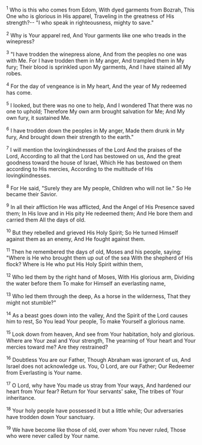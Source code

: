 <sup>1</sup> 
Who is this who comes from Edom, With dyed garments from Bozrah, This One who is glorious in His apparel, Traveling in the greatness of His strength?-- "I who speak in righteousness, mighty to save." 

<sup>2</sup> 
Why is Your apparel red, And Your garments like one who treads in the winepress? 

<sup>3</sup> 
"I have trodden the winepress alone, And from the peoples no one was with Me. For I have trodden them in My anger, And trampled them in My fury; Their blood is sprinkled upon My garments, And I have stained all My robes. 

<sup>4</sup> 
For the day of vengeance is in My heart, And the year of My redeemed has come. 

<sup>5</sup> 
I looked, but there was no one to help, And I wondered That there was no one to uphold; Therefore My own arm brought salvation for Me; And My own fury, it sustained Me. 

<sup>6</sup> 
I have trodden down the peoples in My anger, Made them drunk in My fury, And brought down their strength to the earth." 

<sup>7</sup> 
I will mention the lovingkindnesses of the Lord And the praises of the Lord, According to all that the Lord has bestowed on us, And the great goodness toward the house of Israel, Which He has bestowed on them according to His mercies, According to the multitude of His lovingkindnesses. 

<sup>8</sup> 
For He said, "Surely they are My people, Children who will not lie." So He became their Savior. 

<sup>9</sup> 
In all their affliction He was afflicted, And the Angel of His Presence saved them; In His love and in His pity He redeemed them; And He bore them and carried them All the days of old. 

<sup>10</sup> 
But they rebelled and grieved His Holy Spirit; So He turned Himself against them as an enemy, And He fought against them. 

<sup>11</sup> 
Then he remembered the days of old, Moses and his people, saying: "Where is He who brought them up out of the sea With the shepherd of His flock? Where is He who put His Holy Spirit within them, 

<sup>12</sup> 
Who led them by the right hand of Moses, With His glorious arm, Dividing the water before them To make for Himself an everlasting name, 

<sup>13</sup> 
Who led them through the deep, As a horse in the wilderness, That they might not stumble?" 

<sup>14</sup> 
As a beast goes down into the valley, And the Spirit of the Lord causes him to rest, So You lead Your people, To make Yourself a glorious name.

<sup>15</sup> 
Look down from heaven, And see from Your habitation, holy and glorious. Where are Your zeal and Your strength, The yearning of Your heart and Your mercies toward me? Are they restrained? 

<sup>16</sup> 
Doubtless You are our Father, Though Abraham was ignorant of us, And Israel does not acknowledge us. You, O Lord, are our Father; Our Redeemer from Everlasting is Your name. 

<sup>17</sup> 
O Lord, why have You made us stray from Your ways, And hardened our heart from Your fear? Return for Your servants' sake, The tribes of Your inheritance. 

<sup>18</sup> 
Your holy people have possessed it but a little while; Our adversaries have trodden down Your sanctuary. 

<sup>19</sup> 
We have become like those of old, over whom You never ruled, Those who were never called by Your name.